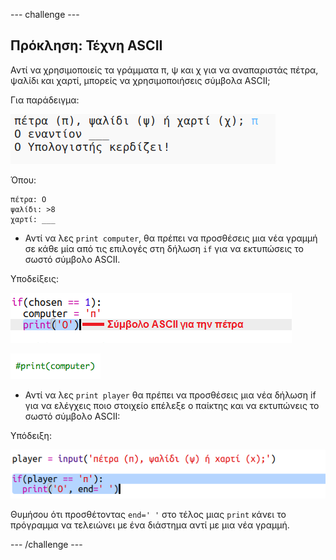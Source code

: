 \--- challenge \---

## Πρόκληση: Τέχνη ASCII

Αντί να χρησιμοποιείς τα γράμματα π, ψ και χ για να αναπαριστάς πέτρα, ψαλίδι και χαρτί, μπορείς να χρησιμοποιήσεις σύμβολα ASCII;

Για παράδειγμα:

![screenshot](images/rps-ascii-challenge.png)

Όπου:

    πέτρα: O
    ψαλίδι: >8
    χαρτί: ___
    
    

+ Αντί να λες `print computer`, θα πρέπει να προσθέσεις μια νέα γραμμή σε κάθε μία από τις επιλογές στη δήλωση `if` για να εκτυπώσεις το σωστό σύμβολο ASCII. 

Υποδείξεις:

![screenshot](images/rps-ascii-rock.png)

![screenshot](images/rps-comment-computer.png)

+ Αντί να λες `print player` θα πρέπει να προσθέσεις μια νέα δήλωση if για να ελέγχεις ποιο στοιχείο επέλεξε ο παίκτης και να εκτυπώνεις το σωστό σύμβολο ASCII:

Υπόδειξη:

![screenshot](images/rps-player-ascii.png)

Θυμήσου ότι προσθέτοντας `end=' '` στο τέλος μιας `print` κάνει το πρόγραμμα να τελειώνει με ένα διάστημα αντί με μια νέα γραμμή.

\--- /challenge \---